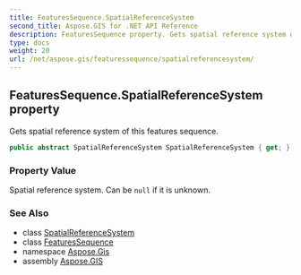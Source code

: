 ```yaml
---
title: FeaturesSequence.SpatialReferenceSystem
second_title: Aspose.GIS for .NET API Reference
description: FeaturesSequence property. Gets spatial reference system of this features sequence
type: docs
weight: 20
url: /net/aspose.gis/featuressequence/spatialreferencesystem/
---
```

## FeaturesSequence.SpatialReferenceSystem property

Gets spatial reference system of this features sequence.

```csharp
public abstract SpatialReferenceSystem SpatialReferenceSystem { get; }
```

### Property Value

Spatial reference system. Can be `null` if it is unknown.

### See Also

* class [SpatialReferenceSystem](../../../aspose.gis.spatialreferencing/spatialreferencesystem/)
* class [FeaturesSequence](../)
* namespace [Aspose.Gis](../../featuressequence/)
* assembly [Aspose.GIS](../../../)


